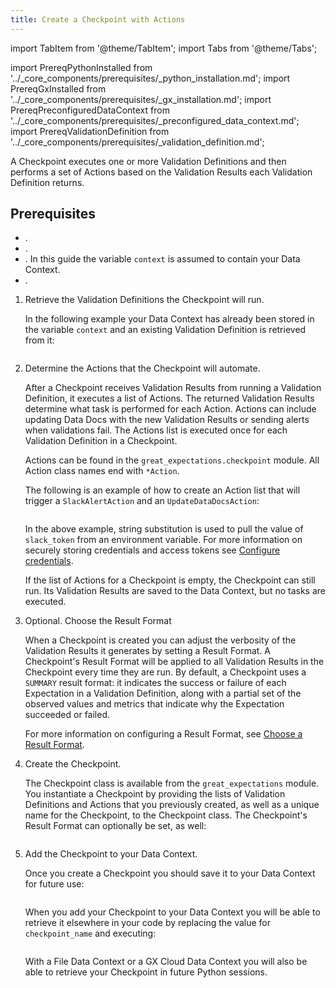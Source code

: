 ```yaml
---
title: Create a Checkpoint with Actions
---
```

import TabItem from '@theme/TabItem';
import Tabs from '@theme/Tabs';

import PrereqPythonInstalled from '../_core_components/prerequisites/_python_installation.md';
import PrereqGxInstalled from '../_core_components/prerequisites/_gx_installation.md';
import PrereqPreconfiguredDataContext from '../_core_components/prerequisites/_preconfigured_data_context.md';
import PrereqValidationDefinition from '../_core_components/prerequisites/_validation_definition.md';

A Checkpoint executes one or more Validation Definitions and then performs a set of Actions based on the Validation Results each Validation Definition returns.

<h2>Prerequisites</h2>

- <PrereqPythonInstalled/>.
- <PrereqGxInstalled/>.
- <PrereqPreconfiguredDataContext/>. In this guide the variable `context` is assumed to contain your Data Context.
- <PrereqValidationDefinition/>.

<Tabs>

<TabItem value="procedure" label="Procedure">

1. Retrieve the Validation Definitions the Checkpoint will run.

   In the following example your Data Context has already been stored in the variable `context` and an existing Validation Definition is retrieved from it:

   ```python title="Python" name="docs/docusaurus/docs/core/trigger_actions_based_on_results/_examples/create_a_checkpoint_with_actions.py - create a Validation Definitions list"
   ```

2. Determine the Actions that the Checkpoint will automate.

   After a Checkpoint receives Validation Results from running a Validation Definition, it executes a list of Actions. The returned Validation Results determine what task is performed for each Action. Actions can include updating Data Docs with the new Validation Results or sending alerts when validations fail.  The Actions list is executed once for each Validation Definition in a Checkpoint.

   Actions can be found in the `great_expectations.checkpoint` module.  All Action class names end with `*Action`.

   The following is an example of how to create an Action list that will trigger a `SlackAlertAction` and an `UpdateDataDocsAction`:

   ```python title="Python" name="docs/docusaurus/docs/core/trigger_actions_based_on_results/_examples/create_a_checkpoint_with_actions.py - define an Action list"
   ```

   In the above example, string substitution is used to pull the value of `slack_token` from an environment variable.  For more information on securely storing credentials and access tokens see [Configure credentials](/core/configure_project_settings/configure_credentials/configure_credentials.md).

   If the list of Actions for a Checkpoint is empty, the Checkpoint can still run. Its Validation Results are saved to the Data Context, but no tasks are executed.

3. Optional. Choose the Result Format

   When a Checkpoint is created you can adjust the verbosity of the Validation Results it generates by setting a Result Format.  A Checkpoint's Result Format will be applied to all Validation Results in the Checkpoint every time they are run.  By default, a Checkpoint uses a `SUMMARY` result format: it indicates the success or failure of each Expectation in a Validation Definition, along with a partial set of the observed values and metrics that indicate why the Expectation succeeded or failed.

   For more information on configuring a Result Format, see [Choose a Result Format](/core/trigger_actions_based_on_results/choose_a_result_format/choose_a_result_format.md).

5. Create the Checkpoint.

   The Checkpoint class is available from the `great_expectations` module. You instantiate a Checkpoint by providing the lists of Validation Definitions and Actions that you previously created, as well as a unique name for the Checkpoint, to the Checkpoint class. The Checkpoint's Result Format can optionally be set, as well:

   ```python title="Python" name="docs/docusaurus/docs/core/trigger_actions_based_on_results/_examples/create_a_checkpoint_with_actions.py - create a Checkpoint"
   ```

6. Add the Checkpoint to your Data Context.

   Once you create a Checkpoint you should save it to your Data Context for future use: 

   ```python title="Python" name="docs/docusaurus/docs/core/trigger_actions_based_on_results/_examples/create_a_checkpoint_with_actions.py - save the Checkpoint to the Data Context"
   ```
   
   When you add your Checkpoint to your Data Context you will be able to retrieve it elsewhere in your code by replacing the value for `checkpoint_name` and executing:

   ```python title="Python" name="docs/docusaurus/docs/core/trigger_actions_based_on_results/_examples/create_a_checkpoint_with_actions.py - retrieve a Checkpoint from the Data Context"
   ```

   With a File Data Context or a GX Cloud Data Context you will also be able to retrieve your Checkpoint in future Python sessions.

</TabItem>

<TabItem value="sample_code" label="Sample code">

```python title="Python" name="docs/docusaurus/docs/core/trigger_actions_based_on_results/_examples/create_a_checkpoint_with_actions.py - full code example" 
```

</TabItem>

</Tabs>
